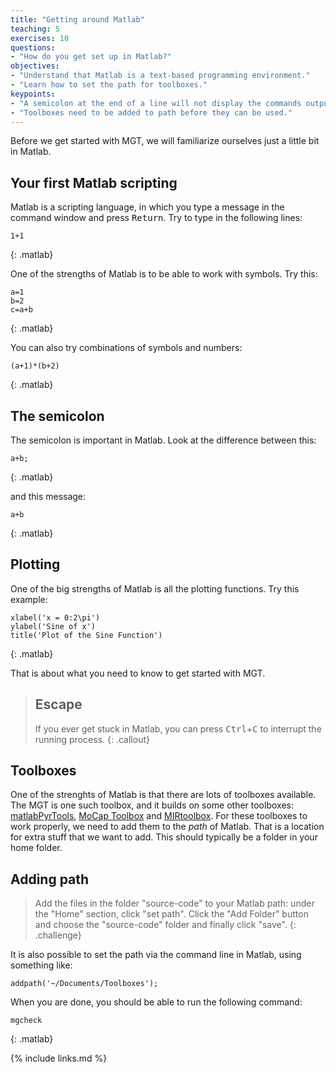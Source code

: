 ```yaml
---
title: "Getting around Matlab"
teaching: 5
exercises: 10
questions:
- "How do you get set up in Matlab?"
objectives:
- "Understand that Matlab is a text-based programming environment."
- "Learn how to set the path for toolboxes."
keypoints:
- "A semicolon at the end of a line will not display the commands output."
- "Toolboxes need to be added to path before they can be used."
---
```



Before we get started with MGT, we will familiarize ourselves just a little bit in Matlab. 


## Your first Matlab scripting

Matlab is a scripting language, in which you type a message in the command window and press <kbd>Return</kbd>. Try to type in the following lines: 

~~~
1+1
~~~
{: .matlab}

One of the strengths of Matlab is to be able to work with symbols. Try this: 

~~~
a=1
b=2
c=a+b
~~~
{: .matlab}

You can also try combinations of symbols and numbers: 

~~~
(a+1)*(b+2)
~~~
{: .matlab}


## The semicolon

The semicolon is important in Matlab. Look at the difference between this: 

~~~
a+b;
~~~
{: .matlab}

and this message: 

~~~
a+b
~~~
{: .matlab}


## Plotting

One of the big strengths of Matlab is all the plotting functions. Try this example: 

~~~
xlabel('x = 0:2\pi')
ylabel('Sine of x')
title('Plot of the Sine Function')
~~~
{: .matlab}

That is about what you need to know to get started with MGT. 



> ## Escape
> If you ever get stuck in Matlab, you can press <kbd>Ctrl</kbd>+<kbd>C</kbd> to interrupt the running process. 
{: .callout}


## Toolboxes

One of the strenghts of Matlab is that there are lots of toolboxes available. The MGT is one such toolbox, and it builds on some other toolboxes: [matlabPyrTools](http://se.mathworks.com/matlabcentral/fileexchange/52571-matlabpyrtools), [MoCap Toolbox](https://www.jyu.fi/hum/laitokset/musiikki/en/research/coe/materials/mocaptoolbox) and [MIRtoolbox](https://www.jyu.fi/hum/laitokset/musiikki/en/research/coe/materials/mirtoolbox). For these toolboxes to work properly, we need to add them to the *path* of Matlab. That is a location for extra stuff that we want to add. This should typically be a folder in your home folder. 

## Adding path
> Add the files in the folder "source-code" to your Matlab path: under the "Home" section, click "set path". Click the "Add Folder" button and choose the "source-code" folder and finally click "save".
{: .challenge}

It is also possible to set the path via the command line in Matlab, using something like: 

    addpath('~/Documents/Toolboxes');



When you are done, you should be able to run the following command: 

~~~
mgcheck
~~~
{: .matlab}


{% include links.md %}
